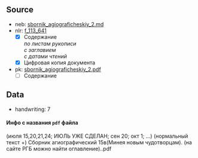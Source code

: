 ## Source

* neb: [sbornik_agiograficheskiy_2.md][neb]
* nlr: [f_113_641][nlr]
    - [x] Содержание  
      *по листам рукописи*  
      *с заглавием*  
      *с датами чтений*
    - [x] Цифровая копия документа
* pk: [sbornik_agiograficheskiy_2.pdf][pk]
    - [ ] Содержание

## Data

* handwriting: 7

#### Инфо с названия `pdf` файла
(июля 15,20,21,24; ИЮЛЬ УЖЕ СДЕЛАН; сен 20; окт 1; ...)
(нормальный текст +)
Сборник агиографический 15в(Минея новым чудотворцам). 
(на сайте РГБ можно найти оглавление)..pdf


[neb]: https://kp.rusneb.ru/item/material/sbornik-agiograficheskiy-2

[nlr]: https://nlr.ru/manuscripts/RA1527/elektronnyiy-katalog?ab=CC3883B7-F9F8-4CB1-AEEB-AA835C900A16

[pk]: ../../../../../pravoslavie/lives_saints/sbornik_agiograficheskiy_2.pdf